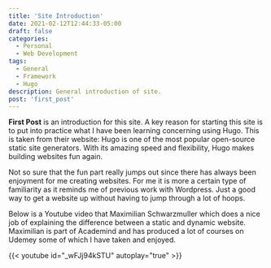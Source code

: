 ```yaml
---
title: 'Site Introduction'
date: 2021-02-12T12:44:33-05:00
draft: false
categories:
  - Personal
  - Web Development
tags:
  - General
  - Framework
  - Hugo
description: General introduction of site.
post: 'first_post'
---
```


**First Post** is an introduction for this site. A key reason for starting this site is to put into practice what I have been learning concerning using Hugo. This is taken from their website: Hugo is one of the most popular open-source static site generators. With its amazing speed and flexibility, Hugo makes building websites fun again.

Not so sure that the fun part really jumps out since there has always been enjoyment for me creating websites. For me it is more a certain type of familiarity as it reminds me of previous work with Wordpress. Just a good way to get a website up without having to jump through a lot of hoops.

Below is a Youtube video that Maximilian Schwarzmuller which does a nice job of explaining the difference between a static and dynamic website. Maximilian is part of Academind and has produced a lot of courses on Udemey some of which I have taken and enjoyed.

{{< youtube id="_wFJj94kSTU" autoplay="true" >}}
